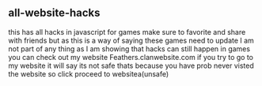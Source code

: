 ## all-website-hacks
this has all hacks in javascript for games make sure to favorite and share with friends
but as this is a way of saying these games need to update I am not part of any thing as I am showing that
hacks can still happen in games
you can check out my website Feathers.clanwebsite.com
if you try to go to my website it will say its not safe thats because you have prob never visted the website so click proceed to websitea(unsafe)
